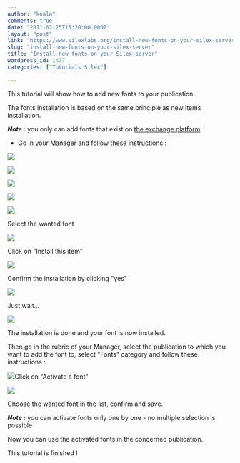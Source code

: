 ```yaml
---
author: "koala"
comments: true
date: "2011-02-25T15:20:00.000Z"
layout: "post"
link: "https://www.silexlabs.org/install-new-fonts-on-your-silex-server/"
slug: "install-new-fonts-on-your-silex-server"
title: "Install new fonts on your Silex server"
wordpress_id: 1477
categories: ["Tutorials Silex"]

---
```

This tutorial will show how to add new fonts to your publication.

The fonts installation is based on the same principle as new items installation.

_**<!-- more -->Note :**_ you only can add fonts that exist on [the exchange platform](http://exchange.silexlabs.org/?p=1639).




  * Go in your Manager and follow these instructions :


![](https://www.silexlabs.org/wp-content/uploads/2011/02/select-upgrade-now41.png)

![](https://www.silexlabs.org/wp-content/uploads/2011/02/wait3.png)

![](https://www.silexlabs.org/wp-content/uploads/2011/02/install-new-items1.png)

![](https://www.silexlabs.org/wp-content/uploads/2011/02/select-fonts.png)

![](https://www.silexlabs.org/wp-content/uploads/2011/02/select-the-wanted-font.png)

Select the wanted font

![](https://www.silexlabs.org/wp-content/uploads/2011/02/click-on-install-this-item.png)

Click on "Install this item"

![](https://www.silexlabs.org/wp-content/uploads/2011/02/confirm-installation.png)

Confirm the installation by clicking "yes"

![](https://www.silexlabs.org/wp-content/uploads/2011/02/wait-during-installation.png)

Just wait...

![](https://www.silexlabs.org/wp-content/uploads/2011/02/the-installation-is-done.png)

The installation is done and your font is now installed.

Then go in the <Manage> rubric of your Manager, select the publication to which you want to add the font to, select "Fonts" category and follow these instructions :

![](https://www.silexlabs.org/wp-content/uploads/2011/02/activate-a-font.png)Click on "Activate a font"

![](https://www.silexlabs.org/wp-content/uploads/2011/02/choose-the-font-and-confirm.png)

Choose the wanted font in the list, confirm and save.

_**Note :**_ you can activate fonts only one by one - no multiple selection is possible

Now you can use the activated fonts in the concerned publication.

This tutorial is finished !

